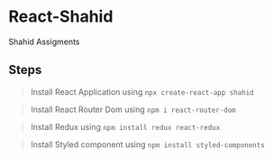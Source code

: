 # React-Shahid
Shahid Assigments

## Steps

> Install React Application using `npx create-react-app shahid`

> Install React Router Dom using `npm i react-router-dom`

> Install Redux using `npm install redux react-redux`

> Install Styled component using `npm install styled-components`



